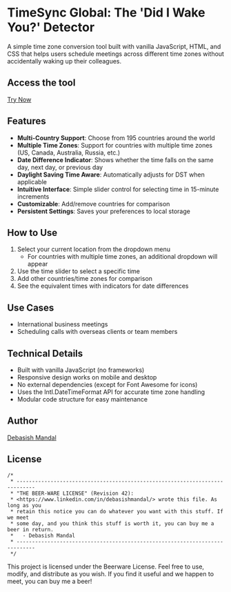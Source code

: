 # TimeSync Global: The 'Did I Wake You?' Detector

A simple time zone conversion tool built with vanilla JavaScript, HTML, and CSS that helps users schedule meetings across different time zones without accidentally waking up their colleagues.


## Access the tool

[Try Now](https://timesync.debasish.in/)


## Features

- **Multi-Country Support**: Choose from 195 countries around the world
- **Multiple Time Zones**: Support for countries with multiple time zones (US, Canada, Australia, Russia, etc.)
- **Date Difference Indicator**: Shows whether the time falls on the same day, next day, or previous day
- **Daylight Saving Time Aware**: Automatically adjusts for DST when applicable
- **Intuitive Interface**: Simple slider control for selecting time in 15-minute increments
- **Customizable**: Add/remove countries for comparison
- **Persistent Settings**: Saves your preferences to local storage


## How to Use

1. Select your current location from the dropdown menu
   - For countries with multiple time zones, an additional dropdown will appear
2. Use the time slider to select a specific time
3. Add other countries/time zones for comparison
4. See the equivalent times with indicators for date differences

## Use Cases

- International business meetings
- Scheduling calls with overseas clients or team members


## Technical Details

- Built with vanilla JavaScript (no frameworks)
- Responsive design works on mobile and desktop
- No external dependencies (except for Font Awesome for icons)
- Uses the Intl.DateTimeFormat API for accurate time zone handling
- Modular code structure for easy maintenance


## Author

[Debasish Mandal](https://www.linkedin.com/in/debasishmandal/)

## License

```
/*
 * ----------------------------------------------------------------------------
 * "THE BEER-WARE LICENSE" (Revision 42):
 * <https://www.linkedin.com/in/debasishmandal/> wrote this file. As long as you 
 * retain this notice you can do whatever you want with this stuff. If we meet 
 * some day, and you think this stuff is worth it, you can buy me a beer in return.
 *   - Debasish Mandal
 * ----------------------------------------------------------------------------
 */
```

This project is licensed under the Beerware License. Feel free to use, modify, and distribute as you wish. If you find it useful and we happen to meet, you can buy me a beer!